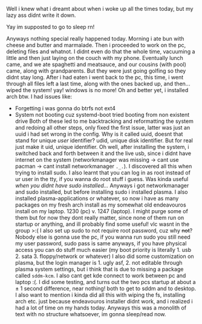 Well i knew what i dreamt about when i woke up all the times today, but my lazy ass didnt write it down.

Yay im supposted to go to sleep rn!

Anyways nothing special really happened today. Morning i ate bun with cheese and butter and marmalade. Then i proceeded to work on the pc, deleting files and whatnot. I didnt even do that the whole time, vacuuming a little and then just laying on the couch with my phone. Eventually lunch came, and we ate spaghetti and meatsauce, and our cousins (with pool) came, along with grandparents. But they were just going golfing so they didnt stay long. After i had eaten i went back to the pc, this time, i went through all files left a last time, along with the ones backed up, and then... wiped the system! yay! windows is no more! Oh and better yet, i installed arch btw. I had issues like:
- Forgetting i was gonna do btrfs not ext4
- System not booting cuz systemd-boot tried booting from non existent drive
Both of these led to me backtracking and reformatting the system and redoing all other steps, only fixed the first issue, latter was just an uuid i had set wrong in the config. Why is it called uuid, doesnt that stand for unique *user* identifier? udid, unique disk identifier. But for real just make it uid, unique identifier.
Oh well, after installing the system, i switched back and forth between it and the live usb, since i didnt have internet on the system (networkmanager was missing → cant use pacman → cant install networkmanager `._.`). I discovered all this when trying to install sudo.
I also learnt that you can log in as root instead of ur user in the tty, if you wanna do root stuff i guess. Was kinda useful *when you didnt have sudo installed...*
Anyways i got networkmanager and sudo installed, but before installing sudo i installed plasma. I also installed plasma-applications or whatever, so now i have as many packages on my fresh arch install as my somewhat old endeavouros install on my laptop. 1230 (pc) v. 1247 (laptop). I might purge some of them but for now they dont really matter, since none of them run on startup or anything, and ill probably find some useful! vlc wasnt in the group >:(
I also set up sudo to not require root password, cuz why ~~not~~? Nobody else is gonna use the pc, if you wanna run sudo you still need my user password, sudo pass is same anyways, if you have physical access you can do stuff much easier (my boot priority is literally 1. usb 2. sata 3. floppy/network or whatever) I also did some customization on plasma, but the login manager is 1. ugly asf, 2. not editable through plasma system settings, but i think that is due to missing a package called `sddm-kcm`. I also cant get kde connect to work between pc and laptop :(. I did some testing, and turns out the two pcs startup at about a ± 1 second difference, near nothing! both to get to sddm and to desktop. I also want to mention i kinda did all this with wiping the fs, installing arch etc. just because endeavouros installer didnt work, and i realized i had a lot of time on my hands today.
Anyways this was a monolith of text with no structure whatsoever, im gonna sleep/read now.